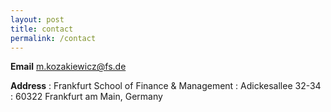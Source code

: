 ```yaml
---
layout: post
title: contact
permalink: /contact
---
```


**Email**  m.kozakiewicz@fs.de

**Address**
: Frankfurt School of Finance & Management
: Adickesallee 32-34
: 60322 Frankfurt am Main, Germany
  	
